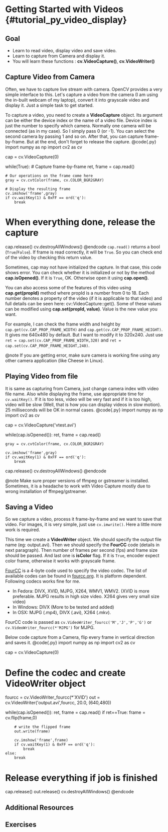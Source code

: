 Getting Started with Videos {#tutorial_py_video_display}
===========================

Goal
----

-   Learn to read video, display video and save video.
-   Learn to capture from Camera and display it.
-   You will learn these functions : **cv.VideoCapture()**, **cv.VideoWriter()**

Capture Video from Camera
-------------------------

Often, we have to capture live stream with camera. OpenCV provides a very simple interface to this.
Let's capture a video from the camera (I am using the in-built webcam of my laptop), convert it into
grayscale video and display it. Just a simple task to get started.

To capture a video, you need to create a **VideoCapture** object. Its argument can be either the
device index or the name of a video file. Device index is just the number to specify which camera.
Normally one camera will be connected (as in my case). So I simply pass 0 (or -1). You can select
the second camera by passing 1 and so on. After that, you can capture frame-by-frame. But at the
end, don't forget to release the capture.
@code{.py}
import numpy as np
import cv2 as cv

cap = cv.VideoCapture(0)

while(True):
    # Capture frame-by-frame
    ret, frame = cap.read()

    # Our operations on the frame come here
    gray = cv.cvtColor(frame, cv.COLOR_BGR2GRAY)

    # Display the resulting frame
    cv.imshow('frame',gray)
    if cv.waitKey(1) & 0xFF == ord('q'):
        break

# When everything done, release the capture
cap.release()
cv.destroyAllWindows()
@endcode
`cap.read()` returns a bool (`True`/`False`). If frame is read correctly, it will be `True`. So you can
check end of the video by checking this return value.

Sometimes, cap may not have initialized the capture. In that case, this code shows error. You can
check whether it is initialized or not by the method **cap.isOpened()**. If it is `True`, OK.
Otherwise open it using **cap.open()**.

You can also access some of the features of this video using **cap.get(propId)** method where propId
is a number from 0 to 18. Each number denotes a property of the video (if it is applicable to that
video) and full details can be seen here: cv::VideoCapture::get().
Some of these values can be modified using **cap.set(propId, value)**. Value is the new value you
want.

For example, I can check the frame width and height by `cap.get(cv.CAP_PROP_FRAME_WIDTH)` and `cap.get(cv.CAP_PROP_FRAME_HEIGHT)`. It gives me
640x480 by default. But I want to modify it to 320x240. Just use `ret = cap.set(cv.CAP_PROP_FRAME_WIDTH,320)` and
`ret = cap.set(cv.CAP_PROP_FRAME_HEIGHT,240)`.

@note If you are getting error, make sure camera is working fine using any other camera application
(like Cheese in Linux).

Playing Video from file
-----------------------

It is same as capturing from Camera, just change camera index with video file name. Also while
displaying the frame, use appropriate time for `cv.waitKey()`. If it is too less, video will be very
fast and if it is too high, video will be slow (Well, that is how you can display videos in slow
motion). 25 milliseconds will be OK in normal cases.
@code{.py}
import numpy as np
import cv2 as cv

cap = cv.VideoCapture('vtest.avi')

while(cap.isOpened()):
    ret, frame = cap.read()

    gray = cv.cvtColor(frame, cv.COLOR_BGR2GRAY)

    cv.imshow('frame',gray)
    if cv.waitKey(1) & 0xFF == ord('q'):
        break

cap.release()
cv.destroyAllWindows()
@endcode

@note Make sure proper versions of ffmpeg or gstreamer is installed. Sometimes, it is a headache to
work with Video Capture mostly due to wrong installation of ffmpeg/gstreamer.

Saving a Video
--------------

So we capture a video, process it frame-by-frame and we want to save that video. For images, it is
very simple, just use `cv.imwrite()`. Here a little more work is required.

This time we create a **VideoWriter** object. We should specify the output file name (eg:
output.avi). Then we should specify the **FourCC** code (details in next paragraph). Then number of
frames per second (fps) and frame size should be passed. And last one is **isColor** flag. If it is
`True`, encoder expect color frame, otherwise it works with grayscale frame.

[FourCC](http://en.wikipedia.org/wiki/FourCC) is a 4-byte code used to specify the video codec. The
list of available codes can be found in [fourcc.org](http://www.fourcc.org/codecs.php). It is
platform dependent. Following codecs works fine for me.

-   In Fedora: DIVX, XVID, MJPG, X264, WMV1, WMV2. (XVID is more preferable. MJPG results in high
    size video. X264 gives very small size video)
-   In Windows: DIVX (More to be tested and added)
-   In OSX: MJPG (.mp4), DIVX (.avi), X264 (.mkv).

FourCC code is passed as `cv.VideoWriter_fourcc('M','J','P','G')` or
`cv.VideoWriter_fourcc(*'MJPG')` for MJPG.

Below code capture from a Camera, flip every frame in vertical direction and saves it.
@code{.py}
import numpy as np
import cv2 as cv

cap = cv.VideoCapture(0)

# Define the codec and create VideoWriter object
fourcc = cv.VideoWriter_fourcc(*'XVID')
out = cv.VideoWriter('output.avi',fourcc, 20.0, (640,480))

while(cap.isOpened()):
    ret, frame = cap.read()
    if ret==True:
        frame = cv.flip(frame,0)

        # write the flipped frame
        out.write(frame)

        cv.imshow('frame',frame)
        if cv.waitKey(1) & 0xFF == ord('q'):
            break
    else:
        break

# Release everything if job is finished
cap.release()
out.release()
cv.destroyAllWindows()
@endcode

Additional Resources
--------------------

Exercises
---------
